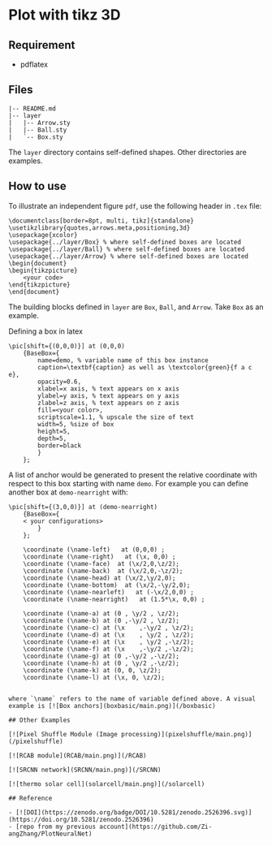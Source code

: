 # Plot with tikz 3D

## Requirement

- pdflatex

## Files

```
|-- README.md
|-- layer
|   |-- Arrow.sty
|   |-- Ball.sty
|   `-- Box.sty
```

The `layer` directory contains self-defined shapes. Other directories are examples.

## How to use

To illustrate an independent figure `pdf`, use the following header in `.tex` file:
```
\documentclass[border=8pt, multi, tikz]{standalone}
\usetikzlibrary{quotes,arrows.meta,positioning,3d}
\usepackage{xcolor}
\usepackage{../layer/Box} % where self-defined boxes are located
\usepackage{../layer/Ball} % where self-defined boxes are located
\usepackage{../layer/Arrow} % where self-defined boxes are located
\begin{document}
\begin{tikzpicture}
    <your code>
\end{tikzpicture}
\end{document}
```

The building blocks defined in `layer` are `Box`, `Ball`, and `Arrow`. Take `Box` as an example.

Defining a box in latex

```
\pic[shift={(0,0,0)}] at (0,0,0)
    {BaseBox={
        name=demo, % variable name of this box instance
        caption=\textbf{caption} as well as \textcolor{green}{f a c e},
        opacity=0.6,
        xlabel=x axis, % text appears on x axis
        ylabel=y axis, % text appears on y axis
        zlabel=z axis, % text appears on z axis
        fill=<your color>, 
        scriptscale=1.1, % upscale the size of text
        width=5, %size of box
        height=5,
        depth=5,
        border=black
        }
    };
```

A list of anchor would be generated to present the relative coordinate with respect to this box starting with name `demo`. For example you can define another box at `demo-nearright` with:

```
\pic[shift={(3,0,0)}] at (demo-nearright)
    {BaseBox={
    < your configurations>
        }
    };
```
        \coordinate (\name-left)   at (0,0,0) ;
        \coordinate (\name-right)   at (\x, 0,0) ;
        \coordinate (\name-face)  at (\x/2,0,\z/2);
        \coordinate (\name-back)  at (\x/2,0,-\z/2);
        \coordinate (\name-head) at (\x/2,\y/2,0);
        \coordinate (\name-bottom)  at (\x/2,-\y/2,0);
        \coordinate (\name-nearleft)   at (-\x/2,0,0) ;
        \coordinate (\name-nearright)   at (1.5*\x, 0,0) ;

        \coordinate (\name-a) at (0 , \y/2 , \z/2);
        \coordinate (\name-b) at (0 ,-\y/2 , \z/2);
        \coordinate (\name-c) at (\x    ,-\y/2 , \z/2);
        \coordinate (\name-d) at (\x    , \y/2 , \z/2);
        \coordinate (\name-e) at (\x    , \y/2 ,-\z/2);
        \coordinate (\name-f) at (\x    ,-\y/2 ,-\z/2);
        \coordinate (\name-g) at (0 ,-\y/2 ,-\z/2);
        \coordinate (\name-h) at (0 , \y/2 ,-\z/2);
        \coordinate (\name-k) at (0, 0, \z/2);
        \coordinate (\name-l) at (\x, 0, \z/2);
```

where `\name` refers to the name of variable defined above. A visual example is [![Box anchors](boxbasic/main.png)](/boxbasic)

## Other Examples

[![Pixel Shuffle Module (Image processing)](pixelshuffle/main.png)](/pixelshuffle)

[![RCAB module](RCAB/main.png)](/RCAB)

[![SRCNN network](SRCNN/main.png)](/SRCNN)

[![thermo solar cell](solarcell/main.png)](/solarcell)

## Reference

- [![DOI](https://zenodo.org/badge/DOI/10.5281/zenodo.2526396.svg)](https://doi.org/10.5281/zenodo.2526396)
- [repo from my previous account](https://github.com/Zi-angZhang/PlotNeuralNet)
